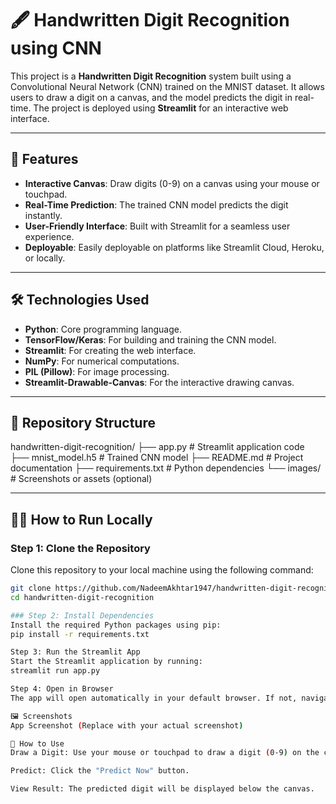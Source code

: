 # 🖋️ Handwritten Digit Recognition using CNN

This project is a **Handwritten Digit Recognition** system built using a Convolutional Neural Network (CNN) trained on the MNIST dataset. It allows users to draw a digit on a canvas, and the model predicts the digit in real-time. The project is deployed using **Streamlit** for an interactive web interface.

---

## 🚀 Features

- **Interactive Canvas**: Draw digits (0-9) on a canvas using your mouse or touchpad.
- **Real-Time Prediction**: The trained CNN model predicts the digit instantly.
- **User-Friendly Interface**: Built with Streamlit for a seamless user experience.
- **Deployable**: Easily deployable on platforms like Streamlit Cloud, Heroku, or locally.

---

## 🛠️ Technologies Used

- **Python**: Core programming language.
- **TensorFlow/Keras**: For building and training the CNN model.
- **Streamlit**: For creating the web interface.
- **NumPy**: For numerical computations.
- **PIL (Pillow)**: For image processing.
- **Streamlit-Drawable-Canvas**: For the interactive drawing canvas.

---

## 📂 Repository Structure

handwritten-digit-recognition/
├── app.py # Streamlit application code
├── mnist_model.h5 # Trained CNN model
├── README.md # Project documentation
├── requirements.txt # Python dependencies
└── images/ # Screenshots or assets (optional)

---

## 🏃‍♂️ How to Run Locally

### Step 1: Clone the Repository
Clone this repository to your local machine using the following command:
```bash
git clone https://github.com/NadeemAkhtar1947/handwritten-digit-recognition.git
cd handwritten-digit-recognition

### Step 2: Install Dependencies
Install the required Python packages using pip:
pip install -r requirements.txt

Step 3: Run the Streamlit App
Start the Streamlit application by running:
streamlit run app.py

Step 4: Open in Browser
The app will open automatically in your default browser. If not, navigate to:

🖼️ Screenshots
App Screenshot (Replace with your actual screenshot)

🎯 How to Use
Draw a Digit: Use your mouse or touchpad to draw a digit (0-9) on the canvas.

Predict: Click the "Predict Now" button.

View Result: The predicted digit will be displayed below the canvas.
